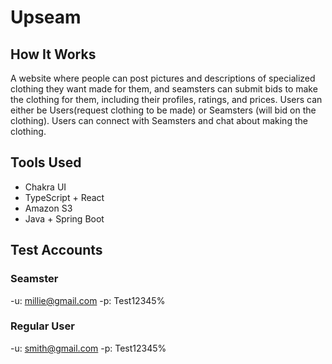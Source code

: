 # Upseam

## How It Works

A website where people can post pictures and descriptions of specialized clothing they want made for them, and seamsters can submit bids to make the clothing for them, including their profiles, ratings, and prices.
Users can either be Users(request clothing to be made) or Seamsters (will bid on the clothing).
Users can connect with Seamsters and chat about making the clothing.

## Tools Used

- Chakra UI
- TypeScript + React
- Amazon S3
- Java + Spring Boot

## Test Accounts

### Seamster

-u: millie@gmail.com
-p: Test12345%

### Regular User

-u: smith@gmail.com
-p: Test12345%
